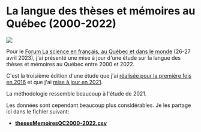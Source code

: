 # La langue des thèses et mémoires au Québec (2000-2022)

![](https://frq.gouv.qc.ca/app/uploads/2023/02/visuel_forum_science_en_francais-2023-02-08_web-1920x1080.jpg.webp)

Pour le [Forum La science en français, au Québec et dans le monde](https://frq.gouv.qc.ca/evenement/forum-la-science-en-francais-au-quebec-et-dans-le-monde-entre-richesse-et-rayonnement/) (26-27 avril 2023), j'ai présenté une mise à jour d'une étude sur la langue des thèses et mémoires au Québec entre 2000 et 2022.

C'est la troisième édition d'une étude que j'ai [réalisée pour la première fois en 2016](https://github.com/jhroy/theses) et que j'ai [mise à jour en 2021](https://github.com/jhroy/theses2021).

La méthodologie ressemble beaucoup à l'étude de 2021.

Les données sont cependant beaucoup plus considérables. Je les partage ici dans le fichier suivant:

* [**thesesMemoiresQC2000-2022.csv**](thesesMemoiresQC2000-2022.csv)

